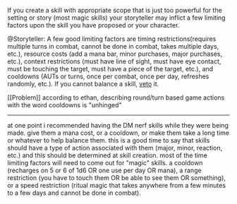 If you create a skill with appropriate scope that is just too powerful for the setting or story (most magic skills) your storyteller may inflict a few limiting factors upon the skill you have proposed or your character.

@Storyteller: A few good limiting factors are timing restrictions(requires multiple turns in combat, cannot be done in combat, takes multiple days, etc.), resource costs (add a mana bar, minor purchases, major purchases, etc.), context restrictions (must have line of sight, must have eye contact, must be touching the target, must have a piece of the target, etc.), and cooldowns (AUTs or turns, once per combat, once per day, refreshes randomly, etc.). If you cannot balance a skill, [veto](#veto) it.

[[Problem]] according to ethan, describing round/turn based game actions with the word cooldowns is "unhinged"

---

at one point i recommended having the DM nerf skills while they were being made. give them a mana cost, or a cooldown, or make them take a long time or whatever to help balance them. this is a good time to say that skills should have a type of action associated with them (major, minor, reaction, etc.) and this should be determined at skill creation.
most of the time limiting factors will need to come out for "magic" skills. a cooldown (recharges on 5 or 6 of 1d6 OR one use per day OR mana), a range restriction (you have to touch them OR be able to see them OR something), or a speed restriction (ritual magic that takes anywhere from a few minutes to a few days and cannot be done in combat).